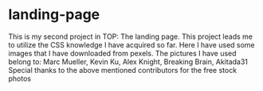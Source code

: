 # landing-page
This is my second project in TOP: The landing page.
This project leads me to utilize the CSS knowledge I have acquired so far.
Here I have used some images that I have downloaded from pexels.
The pictures I have used belong to:
Marc Mueller,
Kevin Ku,
Alex Knight,
Breaking Brain,
Akitada31
Special thanks to the above mentioned contributors for the free stock photos